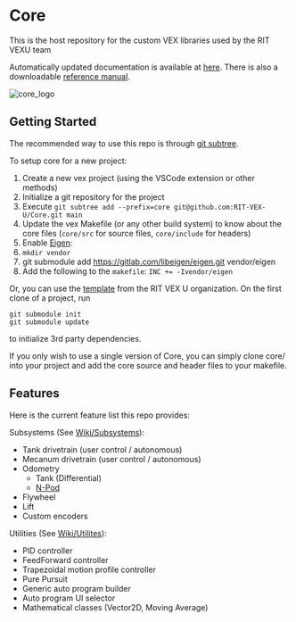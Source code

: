 # Core
This is the host repository for the custom VEX libraries used by the RIT VEXU team

Automatically updated documentation is available at [here](https://rit-vex-u.github.io/Core/).
There is also a downloadable [reference manual](https://rit-vex-u.github.io/Core/refman.pdf).

![core_logo](https://github.com/RIT-VEX-U/Core/assets/12285261/e91c680b-5bf4-431c-b164-6631bef2a853)


## Getting Started


The recommended way to use this repo is through [git subtree](https://git-memo.readthedocs.io/en/latest/subtree.html).

To setup core for a new project:
1. Create a new vex project (using the VSCode extension or other methods)
2. Initialize a git repository for the project
3. Execute `git subtree add --prefix=core git@github.com:RIT-VEX-U/Core.git main`
4. Update the vex Makefile (or any other build system) to know about the core files (`core/src` for source files, `core/include` for headers)
5. Enable [Eigen](https://eigen.tuxfamily.org/index.php?title=Main_Page):
  1. `mkdir vendor`
  2. git submodule add https://gitlab.com/libeigen/eigen.git vendor/eigen
  3. Add the following to the `makefile`: `INC += -Ivendor/eigen`

Or, you can use the [template](https://github.com/RIT-VEX-U/RobotTemplate) from the RIT VEX U organization.
On the first clone of a project, run
```
git submodule init
git submodule update
```
to initialize 3rd party dependencies.


If you only wish to use a single version of Core, you can simply clone core/ into your project and add the core source and header files to your makefile.


## Features
Here is the current feature list this repo provides:

Subsystems (See [Wiki/Subsystems](https://github.com/RIT-VEX-U/Core/wiki/2-%7C-Subsystems)):  
- Tank drivetrain (user control / autonomous)
- Mecanum drivetrain (user control / autonomous)
- Odometry
  - Tank (Differential)
  - [N-Pod](https://github.com/RIT-VEX-U/Core/commit/37daf076ac1b6dea6723724ad3061d502fea1b08)
- Flywheel
- Lift
- Custom encoders

Utilities (See [Wiki/Utilites](https://github.com/RIT-VEX-U/Core/wiki/3-%7C-Utilites)):  
- PID controller
- FeedForward controller
- Trapezoidal motion profile controller
- Pure Pursuit
- Generic auto program builder
- Auto program UI selector
- Mathematical classes (Vector2D, Moving Average)
